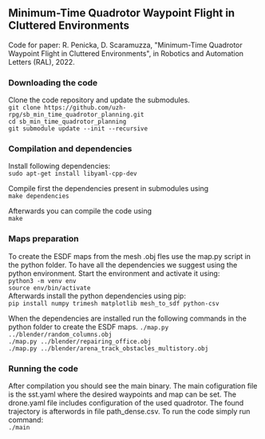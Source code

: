 ## Minimum-Time Quadrotor Waypoint Flight in Cluttered Environments

Code for paper: 
R. Penicka, D. Scaramuzza, "Minimum-Time Quadrotor Waypoint Flight in Cluttered Environments", in Robotics and Automation Letters (RAL), 2022.

### Downloading the code
Clone the code repository and update the submodules.<br />
`git clone https://github.com/uzh-rpg/sb_min_time_quadrotor_planning.git`<br />
`cd sb_min_time_quadrotor_planning`<br />
`git submodule update --init --recursive`

### Compilation and dependencies

Install following dependencies:<br />
`sudo apt-get install libyaml-cpp-dev `<br />

Compile first the dependencies present in submodules using<br />
`make dependencies`<br />

Afterwards you can compile the code using<br />
`make`

### Maps preparation

To create the ESDF maps from the mesh .obj fles use the map.py script in the python folder. To have all the dependencies we suggest using the python environment.
Start the environment and activate it using:<br />
`python3 -m venv env`<br />
`source env/bin/activate`<br />
Afterwards install the python dependencies using pip:<br />
`pip install numpy trimesh matplotlib mesh_to_sdf python-csv`

When the dependencies are installed run the following commands in the python folder to create the ESDF maps.
`./map.py ../blender/random_columns.obj`<br />
`./map.py ../blender/repairing_office.obj`<br />
`./map.py ../blender/arena_track_obstacles_multistory.obj`

### Running the code

After compilation you should see the main binary. The main cofiguration file is the sst.yaml where the desired waypoints and map can be set. The drone.yaml file includes configuration of the used quadrotor. The found trajectory is afterwords in file path_dense.csv. To run the code simply run command:<br />
`./main`
